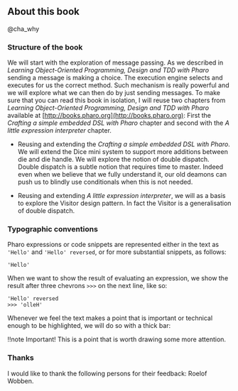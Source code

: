 ## About this book@cha_why### Structure of the bookWe will start with the exploration of message passing. As we described in  _Learning Object-Oriented Programming, Design and TDD with Pharo_ sending a message is making a choice. The execution engine selects and executes for us the correct method. Such mechanism is really powerful and we will explore what we can then do by just sending messages. To make sure that you can read this book in isolation, I will reuse two chapters from _Learning Object-Oriented Programming, Design and TDD with Pharo_ available at [http://books.pharo.org](http://books.pharo.org): First the _Crafting a simple embedded DSL with Pharo_ chapter and second with the _A little expression interpreter_ chapter.- Reusing and extending the _Crafting a simple embedded DSL with Pharo_. We will extend the Dice mini system to support more additions between die and die handle. We will explore the notion of double dispatch. Double dispatch is a subtle notion that requires time to master. Indeed even when we believe that we fully understand it, our old deamons can push us to blindly use conditionals when this is not needed.- Reusing and extending _A little expression interpreter_, we will as a basis to explore the Visitor design pattern. In fact the Visitor is a generalisation of double dispatch. ### Typographic conventionsPharo expressions or code snippets are represented either in the text as `'Hello'` and `'Hello' reversed`, or for more substantial snippets, as follows:```'Hello'```When we want to show the result of evaluating an expression, we show the result after three chevrons `>>>` on the next line, like so:```testcase=true'Hello' reversed
>>> 'olleH'```Whenever we feel the text makes a point that is important or technical enough to be highlighted, we will do so with a thick bar:!!note Important! This is a point that is worth drawing some more attention.### ThanksI would like to thank the following persons for their feedback: Roelof Wobben.